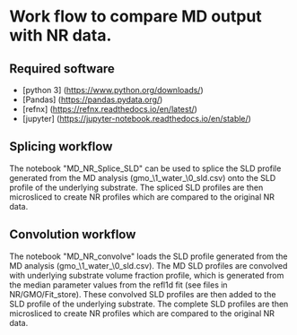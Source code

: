 # Work flow to compare MD output with NR data.

## Required software
* [python 3] (https://www.python.org/downloads/)
* [Pandas] (https://pandas.pydata.org/)
* [refnx] (https://refnx.readthedocs.io/en/latest/)
* [jupyter] (https://jupyter-notebook.readthedocs.io/en/stable/)

## Splicing workflow

The notebook "MD\_NR\_Splice\_SLD" can be used to splice the SLD profile generated from the MD analysis (gmo\_\1\_water\_\0\_sld.csv) onto the SLD profile of the underlying substrate.
The spliced SLD profiles are then microsliced to create NR profiles which are compared to the original NR data.

## Convolution workflow

The notebook "MD\_NR\_convolve" loads the SLD profile generated from the MD analysis (gmo\_\1\_water\_\0\_sld.csv).
The MD SLD profiles are convolved with underlying substrate volume fraction profile, which is generated from the median parameter values from the refl1d fit (see files in NR/GMO/Fit_store).
These convolved SLD profiles are then added to the SLD profile of the underlying substrate. 
The complete SLD profiles are then microsliced to create NR profiles which are compared to the original NR data.
